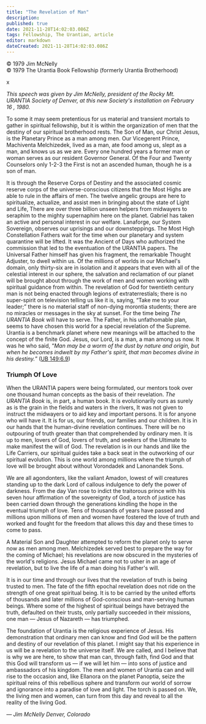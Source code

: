 ```yaml
---
title: "The Revelation of Man"
description: 
published: true
date: 2021-11-28T14:02:03.086Z
tags: Fellowship, The Urantian, article
editor: markdown
dateCreated: 2021-11-28T14:02:03.086Z
---
```


<p class="v-card v-sheet theme--light grey lighten-3 px-2">© 1979 Jim McNelly<br>© 1979 The Urantia Book Fellowship (formerly Urantia Brotherhood)</p>x

_This speech was given by Jim McNelly, president of the Rocky Mt. URANTIA Society of Denver, at this new Society's installation on February 16 , 1980._

To some it may seem pretentious for us material and transient mortals to gather in spiritual fellowship, but it is within the organization of men that the destiny of our spiritual brotherhood rests. The Son of Man, our Christ Jesus, is the Planetary Prince as a man among men. Our Vicegerent Prince, Machiventa Melchizedek, lived as a man, ate food among us, slept as a man, and knows us as we are. Every one hundred years a former man or woman serves as our resident Governor General. Of the Four and Twenty Counselors only 1-2-3 the First is not an ascended human, though he is a son of man.

It is through the Reserve Corps of Destiny and the associated cosmic reserve corps of the universe-conscious citizens that the Most Highs are able to rule in the affairs of men. The twelve angelic groups are here to spiritualize, actualize, and assist men in bringing about the state of Light and Life, There are over three billion unseen helpers from midwayers to seraphim to the mighty supernaphim here on the planet. Gabriel has taken an active and personal interest in our welfare. Lanaforge, our System Sovereign, observes our uprisings and our downsteppings. The Most High Constellation Fathers wait for the time when our planetary and system quarantine will be lifted. It was the Ancient of Days who authorized the commission that led to the eventuation of the URANTIA papers. The Universal Father himself has given his fragment, the remarkable Thought Adjuster, to dwell within us. Of the millions of worlds in our Michael's domain, only thirty-six are in isolation and it appears that even with all of the celestial interest in our sphere, the salvation and reclamation of our planet will be brought about through the work of men and women working with spiritual guidance from within. The revelation of God for twentieth century man is not being enacted through legions of extraterrestials; there is no super-spirit on television telling us like it is, saying, “Take me to your leader;” there is no material staff of non-dying morontia students; there are no miracles or messages in the sky at sunset. For the time being _The URANTIA Book_ will have to serve. The Father, in his unfathomable plan, seems to have chosen this world for a special revelation of the Supreme. Urantia is a benchmark planet where new meanings will be attached to the concept of the finite God. Jesus, our Lord, is a man, a man among us now. It was he who said, “_Man may be a worm of the dust by nature and origin, but when he becomes indwelt by my Father's spirit, that man becomes divine in his destiny._” ([UB 149:6.9](/en/The_Urantia_Book/149#p6_9))

### Triumph Of Love

When the URANTIA papers were being formulated, our mentors took over one thousand human concepts as the basis of their revelation. _The URANTIA Book_ is, in part, a human book. It is evolutionarily ours as surely as is the grain in the fields and waters in the rivers, It was not given to instruct the midwayers or to aid key and important persons. It is for anyone who will have it. It is for us, our friends, our families and our children. It is in our hands that the human-divine revelation continues. There will be no outpouring of truth greater than that comprehended by ordinary men. It is up to men, lovers of God, lovers of truth, and seekers of the Ultimate to make manifest the will of God. The revelation is in our hands and like the Life Carriers, our spiritual guides take a back seat in the outworking of our spiritual evolution. This is one world among millions where the triumph of love will be brought about without Vorondadek and Lanonandek Sons.

We are all agondonters, like the valiant Amadon, lowest of will creatures standing up to the dark Lord of callous indulgence to defy the power of darkness. From the day Van rose to indict the traitorous prince with his seven hour affirmation of the sovereignty of God, a torch of justice has been carried down through the generations kindling the hope in the eventual triumph of love. Tens of thousands of years have passed and millions upon millions of men and women have fostered the love of truth and worked and fought for the freedom that allows this day and these times to come to pass.

A Material Son and Daughter attempted to reform the planet only to serve now as men among men. Melchizedek served best to prepare the way for the coming of Michael; his revelations are now obscured in the mysteries of the world's religions. Jesus Michael came not to usher in an age of revelation, but to live the life of a man doing his Father's will.

It is in our time and through our lives that the revelation of truth is being trusted to men. The fate of the fifth epochal revelation does not ride on the strength of one great spiritual being. It is to be carried by the united efforts of thousands and later millions of God-conscious and man-serving human beings. Where some of the highest of spiritual beings have betrayed the truth, defaulted on their trusts, only partially succeeded in their missions, one man — Jesus of Nazareth — has triumphed.

The foundation of Urantia is the religious experience of Jesus. His demonstration that ordinary men can know and find God will be the pattern and destiny of our revelation of this planet. I might say that his experience in us will be a revelation to the universe itself. We are called, and I believe that is why we are here, to show that man can, through faith, find God and that this God will transform us — if we will let him — into sons of justice and ambassadors of his kingdom. The men and women of Urantia can and will rise to the occasion and, like Ellanora on the planet Panoptia, seize the spiritual reins of this rebellious sphere and transform our world of sorrow and ignorance into a paradise of love and light. The torch is passed on. We, the living men and women, can turn from this day and reveal to all the reality of the living God.

— _Jim McNelly_
_Denver, Colorado_
